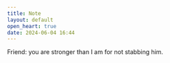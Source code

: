 ```yaml
---
title: Note
layout: default
open_heart: true
date: 2024-06-04 16:44
---
```


Friend: you are stronger than I am for not stabbing him.
